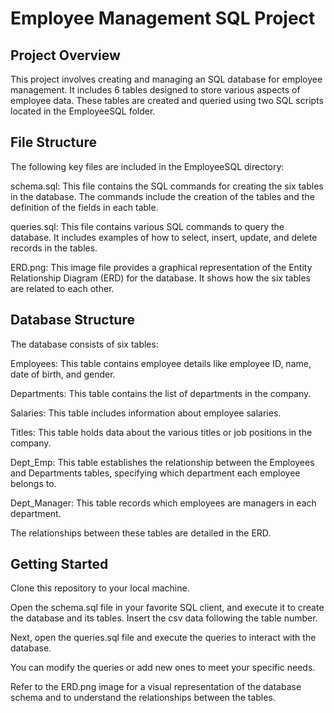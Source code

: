 # Employee Management SQL Project
## Project Overview
This project involves creating and managing an SQL database for employee management. It includes 6 tables designed to store various aspects of employee data. These tables are created and queried using two SQL scripts located in the EmployeeSQL folder. 
## File Structure
The following key files are included in the EmployeeSQL directory: 

schema.sql: This file contains the SQL commands for creating the six tables in the database. The commands include the creation of the tables and the definition of the fields in each table. 

queries.sql: This file contains various SQL commands to query the database. It includes examples of how to select, insert, update, and delete records in the tables. 

ERD.png: This image file provides a graphical representation of the Entity Relationship Diagram (ERD) for the database. It shows how the six tables are related to each other. 

## Database Structure
The database consists of six tables: 

Employees: This table contains employee details like employee ID, name, date of birth, and gender. 

Departments: This table contains the list of departments in the company. 

Salaries: This table includes information about employee salaries. 

Titles: This table holds data about the various titles or job positions in the company. 

Dept_Emp: This table establishes the relationship between the Employees and Departments tables, specifying which department each employee belongs to. 

Dept_Manager: This table records which employees are managers in each department. 

The relationships between these tables are detailed in the ERD. 

## Getting Started
Clone this repository to your local machine. 

Open the schema.sql file in your favorite SQL client, and execute it to create the database and its tables. Insert the csv data following the table number. 

Next, open the queries.sql file and execute the queries to interact with the database. 

You can modify the queries or add new ones to meet your specific needs. 

Refer to the ERD.png image for a visual representation of the database schema and to understand the relationships between the tables. 
